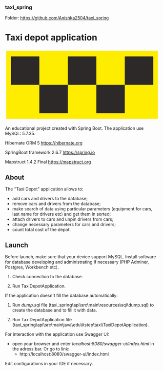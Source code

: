 ### taxi_spring

Folder: https://github.com/Anishka2504/taxi_spring

# Taxi depot application
![img_1.png](img_1.png)

An educational project created with Spring Boot. 
The application use MySQL: 5.7.35.

Hibernate ORM 5 https://hibernate.org

SpringBoot framework 2.6.7 https://spring.io

Mapstruct 1.4.2 Final https://mapstruct.org



## About

The "Taxi Depot" application allows to:

- add cars and drivers to the database;
- remove cars and drivers from the database;
- make search of data using particular parameters (equipment for cars, last name for drivers etc) and get them in
  sorted;
- attach drivers to cars and unpin drivers from cars;
- change necessary parameters for cars and drivers;
- count total cost of the depot.

## Launch

Before launch, make sure that your device support MySQL. Install software for database developing and administrating if
necessary (PHP Adminer, Postgres, Workbench etc).

1. Check connection to the database.

2. Run TaxiDepotApplication.

If the application doesn't fill the database automatically:

1. Run _dump.sql_ file (taxi_spring\api\src\main\resources\sql\dump.sql) to create the database and to fill it with data.

2. Run TaxiDepotApplication file (taxi_spring\api\src\main\java\edu\itstep\taxi\TaxiDepotApplication).

For interaction with the application use Swagger UI:

- open your browser and enter _localhost:8080/swagger-ui/index.html_ in the adress bar. Or go to link:
   - http://localhost:8080/swagger-ui/index.html
   
Edit configurations in your IDE if necessary.